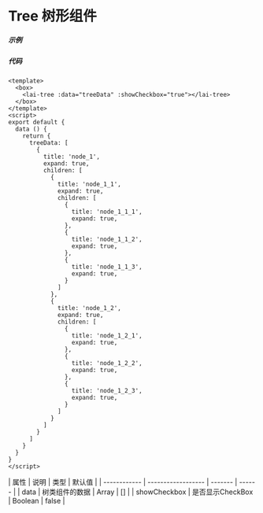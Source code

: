 # Tree 树形组件

##### 示例

<box>
  <tree-demo></tree-demo>
</box>

##### 代码

```vue
<template>
  <box>
    <lai-tree :data="treeData" :showCheckbox="true"></lai-tree>
  </box>
</template>
<script>
export default {
  data () {
    return {
      treeData: [
        {
          title: 'node_1',
          expand: true,
          children: [
            {
              title: 'node_1_1',
              expand: true,
              children: [
                {
                  title: 'node_1_1_1',
                  expand: true,
                },
                {
                  title: 'node_1_1_2',
                  expand: true,
                },
                {
                  title: 'node_1_1_3',
                  expand: true,
                }
              ]
            },
            {
              title: 'node_1_2',
              expand: true,
              children: [
                {
                  title: 'node_1_2_1',
                  expand: true,
                },
                {
                  title: 'node_1_2_2',
                  expand: true,
                },
                {
                  title: 'node_1_2_3',
                  expand: true,
                }
              ]
            }
          ]
        }
      ]
    }
  }
}
</script>
```

<box>
<mk>
| 属性         | 说明               | 类型    | 默认值 |
| ------------ | ------------------ | ------- | ------ |
| data         | 树类组件的数据     | Array   | []     |
| showCheckbox | 是否显示CheckBox | Boolean | false  |
</mk>
</box>
